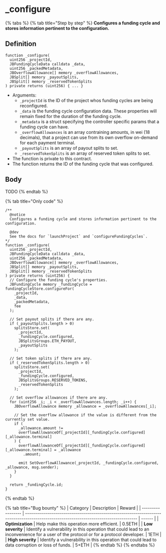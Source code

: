 # \_configure

{% tabs %}
{% tab title="Step by step" %}
**Configures a funding cycle and stores information pertinent to the configuration.**

## Definition

```solidity
function _configure(
  uint256 _projectId,
  JBFundingCycleData calldata _data,
  uint256 _packedMetadata,
  JBOverflowAllowance[] memory _overflowAllowances,
  JBSplit[] memory _payoutSplits,
  JBSplit[] memory _reservedTokenSplits
) private returns (uint256) { ... }
```

* Arguments:
  * `_projectId` is the ID of the project whos funding cycles are being reconfigured.
  * `_data` is the funding cycle configuration data. These properties will remain fixed for the duration of the funding cycle.
  * `_metadata` is a struct specifying the controller specific params that a funding cycle can have.
  * `_overflowAllowances` is an array contraining amounts, in wei (18 decimals), that a project can use from its own overflow on-demand for each payment terminal.
  * `_payoutSplits` is an array of payout splits to set.
  * `_reservedTokenSplits` is an array of reserved token splits to set.
* The function is private to this contract.
* The function returns the ID of the funding cycle that was configured.

## Body

TODO
{% endtab %}

{% tab title="Only code" %}
```solidity
/** 
  @notice 
  Configures a funding cycle and stores information pertinent to the configuration.

  @dev
  See the docs for `launchProject` and `configureFundingCycles`.
*/
function _configure(
  uint256 _projectId,
  JBFundingCycleData calldata _data,
  uint256 _packedMetadata,
  JBOverflowAllowance[] memory _overflowAllowances,
  JBSplit[] memory _payoutSplits,
  JBSplit[] memory _reservedTokenSplits
) private returns (uint256) {
  // Configure the funding cycle's properties.
  JBFundingCycle memory _fundingCycle = fundingCycleStore.configureFor(
    _projectId,
    _data,
    _packedMetadata,
    fee
  );

  // Set payout splits if there are any.
  if (_payoutSplits.length > 0)
    splitsStore.set(
      _projectId,
      _fundingCycle.configured,
      JBSplitsGroups.ETH_PAYOUT,
      _payoutSplits
    );

  // Set token splits if there are any.
  if (_reservedTokenSplits.length > 0)
    splitsStore.set(
      _projectId,
      _fundingCycle.configured,
      JBSplitsGroups.RESERVED_TOKENS,
      _reservedTokenSplits
    );

  // Set overflow allowances if there are any.
  for (uint256 _i; _i < _overflowAllowances.length; _i++) {
    JBOverflowAllowance memory _allowance = _overflowAllowances[_i];

    // Set the overflow allowance if the value is different from the currently set value.
    if (
      _allowance.amount !=
      overflowAllowanceOf[_projectId][_fundingCycle.configured][_allowance.terminal]
    ) {
      overflowAllowanceOf[_projectId][_fundingCycle.configured][_allowance.terminal] = _allowance
        .amount;

      emit SetOverflowAllowance(_projectId, _fundingCycle.configured, _allowance, msg.sender);
    }
  }

  return _fundingCycle.id;
}
```
{% endtab %}

{% tab title="Bug bounty" %}
| Category          | Description                                                                                                                            | Reward |
| ----------------- | -------------------------------------------------------------------------------------------------------------------------------------- | ------ |
| **Optimization**  | Help make this operation more efficient.                                                                                               | 0.5ETH |
| **Low severity**  | Identify a vulnerability in this operation that could lead to an inconvenience for a user of the protocol or for a protocol developer. | 1ETH   |
| **High severity** | Identify a vulnerability in this operation that could lead to data corruption or loss of funds.                                        | 5+ETH  |
{% endtab %}
{% endtabs %}
